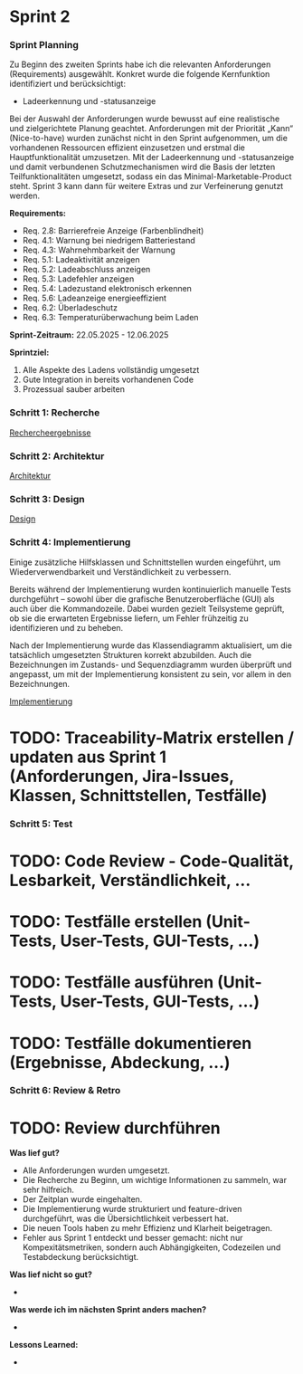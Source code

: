 # Sprint 2

### Sprint Planning

Zu Beginn des zweiten Sprints habe ich die relevanten Anforderungen (Requirements) ausgewählt. Konkret
wurde die folgende Kernfunktion identifiziert und berücksichtigt:

- Ladeerkennung und -statusanzeige

Bei der Auswahl der Anforderungen wurde bewusst auf eine realistische und zielgerichtete Planung geachtet. Anforderungen
mit der Priorität „Kann“ (Nice-to-have) wurden zunächst nicht in den Sprint aufgenommen, um die vorhandenen Ressourcen
effizient einzusetzen und erstmal die Hauptfunktionalität umzusetzen. Mit der Ladeerkennung und -statusanzeige und damit
verbundenen Schutzmechanismen wird die Basis der letzten Teilfunktionalitäten umgesetzt, sodass ein das
Minimal-Marketable-Product steht. Sprint 3 kann dann für weitere Extras und zur Verfeinerung genutzt werden.

**Requirements:**

- Req. 2.8: Barrierefreie Anzeige (Farbenblindheit)
- Req. 4.1: Warnung bei niedrigem Batteriestand
- Req. 4.3: Wahrnehmbarkeit der Warnung
- Req. 5.1: Ladeaktivität anzeigen
- Req. 5.2: Ladeabschluss anzeigen
- Req. 5.3: Ladefehler anzeigen
- Req. 5.4: Ladezustand elektronisch erkennen
- Req. 5.6: Ladeanzeige energieeffizient
- Req. 6.2: Überladeschutz
- Req. 6.3: Temperaturüberwachung beim Laden

**Sprint-Zeitraum:** 22.05.2025 - 12.06.2025

**Sprintziel:**

1. Alle Aspekte des Ladens vollständig umgesetzt
2. Gute Integration in bereits vorhandenen Code
3. Prozessual sauber arbeiten

### Schritt 1: Recherche

[Rechercheergebnisse](../referenziert/Rechercheergebnisse.md#sprint-2)

### Schritt 2: Architektur

[Architektur](Architektur2.md)

### Schritt 3: Design

[Design](Design2.md)

### Schritt 4: Implementierung

Einige zusätzliche Hilfsklassen und Schnittstellen wurden eingeführt, um Wiederverwendbarkeit und Verständlichkeit zu
verbessern.

Bereits während der Implementierung wurden kontinuierlich manuelle Tests durchgeführt – sowohl über die grafische
Benutzeroberfläche (GUI) als auch über die Kommandozeile. Dabei wurden gezielt Teilsysteme geprüft, ob sie die
erwarteten Ergebnisse liefern, um Fehler frühzeitig zu identifizieren und zu beheben.

Nach der Implementierung wurde das Klassendiagramm aktualisiert, um die tatsächlich umgesetzten Strukturen korrekt
abzubilden. Auch die Bezeichnungen im Zustands- und Sequenzdiagramm wurden überprüft und angepasst, um mit der
Implementierung konsistent zu sein, vor allem in den Bezeichnungen.

[Implementierung](Implementierung2.md)

# TODO: Traceability-Matrix erstellen / updaten aus Sprint 1 (Anforderungen, Jira-Issues, Klassen, Schnittstellen, Testfälle)

### Schritt 5: Test

# TODO: Code Review - Code-Qualität, Lesbarkeit, Verständlichkeit, ...
# TODO: Testfälle erstellen (Unit-Tests, User-Tests, GUI-Tests, ...)
# TODO: Testfälle ausführen (Unit-Tests, User-Tests, GUI-Tests, ...)
# TODO: Testfälle dokumentieren (Ergebnisse, Abdeckung, ...)

### Schritt 6: Review & Retro

# TODO: Review durchführen

**Was lief gut?**

- Alle Anforderungen wurden umgesetzt.
- Die Recherche zu Beginn, um wichtige Informationen zu sammeln, war sehr hilfreich.
- Der Zeitplan wurde eingehalten.
- Die Implementierung wurde strukturiert und feature-driven durchgeführt, was die Übersichtlichkeit
  verbessert hat.
- Die neuen Tools haben zu mehr Effizienz und Klarheit beigetragen.
- Fehler aus Sprint 1 entdeckt und besser gemacht: nicht nur Kompexitätsmetriken, sondern auch Abhängigkeiten,
  Codezeilen und Testabdeckung berücksichtigt.

**Was lief nicht so gut?**

-

**Was werde ich im nächsten Sprint anders machen?**

-

**Lessons Learned:**

- 
